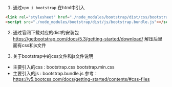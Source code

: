 
1. 通过`npm i bootstrap`
  在html中引入
```html
<link rel="stylesheet" href="./node_modules/bootstrap/dist/css/bootstrap.css" />
<script src="./node_modules/bootstrap/dist/js/bootstrap.bundle.js"></script>
```

2. 通过官网下载对应的dist的安装包
https://getbootstrap.com/docs/5.3/getting-started/download/
 解压后里面有css和js文件

3. 关于bootstrap中的css文件和js文件说明
+ 主要引入的css : bootstrap.css  bootstrap.min.css
+ 主要引入的js : bootstrap.bundle.js
参考：https://v5.bootcss.com/docs/getting-started/contents/#css-files

